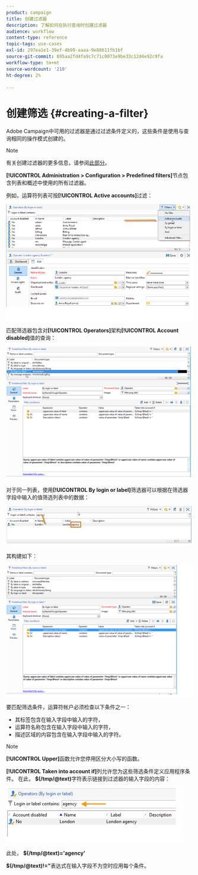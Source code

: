 ```yaml
---
product: campaign
title: 创建过滤器
description: 了解如何在执行查询时创建过滤器
audience: workflow
content-type: reference
topic-tags: use-cases
exl-id: 297ea1e1-39ef-4b99-aaaa-9e88611fb1bf
source-git-commit: 895aa2fd4fa9c7c71c0073e9be33c12d4e92c9fa
workflow-type: tm+mt
source-wordcount: '210'
ht-degree: 2%

---
```


# 创建筛选 {#creating-a-filter}

Adobe Campaign中可用的过滤器是通过过滤条件定义的，这些条件是使用与查询相同的操作模式创建的。

>[!NOTE]
>
>有关创建过滤器的更多信息，请参阅[此部分](../../platform/using/filtering-options.md)。

**[!UICONTROL Administration > Configuration > Predefined filters]**&#x200B;节点包含列表和概述中使用的所有过滤器。

例如，运算符列表可按&#x200B;**[!UICONTROL Active accounts]**&#x200B;过滤：

![](assets/query_editor_filter_sample_1.png)

匹配筛选器包含对&#x200B;**[!UICONTROL Operators]**&#x200B;架构&#x200B;**[!UICONTROL Account disabled]**&#x200B;值的查询：

![](assets/query_editor_filter_sample_2.png)

对于同一列表，使用&#x200B;**[!UICONTROL By login or label]**&#x200B;筛选器可以根据在筛选器字段中输入的值筛选列表中的数据：

![](assets/query_editor_filter_sample_3.png)

其构建如下：

![](assets/query_editor_filter_sample_4.png)

要匹配筛选条件，运算符帐户必须检查以下条件之一：

* 其标签包含在输入字段中输入的字符，
* 运算符名称包含在输入字段中输入的字符，
* 描述区域的内容包含在输入字段中输入的字符。

>[!NOTE]
>
>**[!UICONTROL Upper]**&#x200B;函数允许您停用区分大小写的函数。

**[!UICONTROL Taken into account if]**&#x200B;列允许您为这些筛选条件定义应用程序条件。 在此， **$(/tmp/@text)**&#x200B;字符表示链接到过滤器的输入字段的内容：

![](assets/query_editor_filter_sample_5.png)

此处， **$(/tmp/@text)=&#39;agency&#39;**

**$(/tmp/@text)!=&quot;**&#x200B;表达式在输入字段不为空时应用每个条件。
